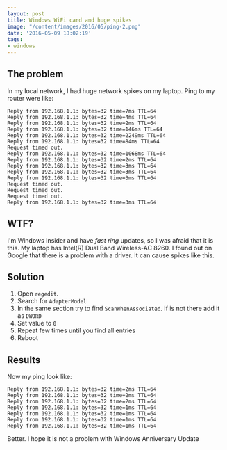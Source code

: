 ```yaml
---
layout: post
title: Windows WiFi card and huge spikes
image: "/content/images/2016/05/ping-2.png"
date: '2016-05-09 18:02:19'
tags:
- windows
---
```


## The problem
In my local network, I had huge network spikes on my laptop. Ping to my router were like:
```
Reply from 192.168.1.1: bytes=32 time=7ms TTL=64
Reply from 192.168.1.1: bytes=32 time=4ms TTL=64
Reply from 192.168.1.1: bytes=32 time=2ms TTL=64
Reply from 192.168.1.1: bytes=32 time=146ms TTL=64
Reply from 192.168.1.1: bytes=32 time=2249ms TTL=64
Reply from 192.168.1.1: bytes=32 time=84ms TTL=64
Request timed out.
Reply from 192.168.1.1: bytes=32 time=1068ms TTL=64
Reply from 192.168.1.1: bytes=32 time=2ms TTL=64
Reply from 192.168.1.1: bytes=32 time=3ms TTL=64
Reply from 192.168.1.1: bytes=32 time=3ms TTL=64
Reply from 192.168.1.1: bytes=32 time=3ms TTL=64
Request timed out.
Request timed out.
Request timed out.
Reply from 192.168.1.1: bytes=32 time=3ms TTL=64
```
## WTF?
I'm Windows Insider and have _fast ring_ updates, so I was afraid that it is this.
My laptop has Intel(R) Dual Band Wireless-AC 8260. I found out on Google that there is a problem with a driver.  It can cause spikes like this.

## Solution

1. Open `regedit`. 
2. Search for `AdapterModel`
3. In the same section try to find `ScanWhenAssociated`. If is not there add it as `DWORD`
4. Set value to `0`
5. Repeat few times until you find all entries
5. Reboot

## Results
Now my ping look like:
```
Reply from 192.168.1.1: bytes=32 time=2ms TTL=64
Reply from 192.168.1.1: bytes=32 time=2ms TTL=64
Reply from 192.168.1.1: bytes=32 time=2ms TTL=64
Reply from 192.168.1.1: bytes=32 time=1ms TTL=64
Reply from 192.168.1.1: bytes=32 time=1ms TTL=64
Reply from 192.168.1.1: bytes=32 time=1ms TTL=64
Reply from 192.168.1.1: bytes=32 time=1ms TTL=64
```
Better. I hope it is not a problem with Windows Anniversary Update
